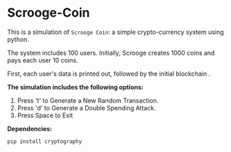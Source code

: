 # Scrooge-Coin

This is a simulation of `Scrooge Coin`: a simple crypto-currency system using python.

The system includes 100 users. Initially, Scrooge creates 1000 coins and pays each user 10 coins.

First, each user's data is printed out, followed by the initial blockchain .

**The simulation includes the following options:**

1. Press 't' to Generate a New Random Transaction.
2. Press 'd' to Generate a Double Spending Attack.
3. Press Space to Exit



**Dependencies:**

`pip install cryptography`
